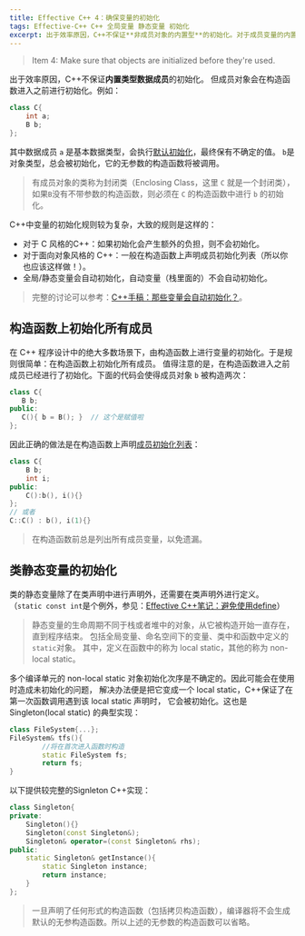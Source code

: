 ```yaml
---
title: Effective C++ 4：确保变量的初始化
tags: Effective-C++ C++ 全局变量 静态变量 初始化
excerpt: 出于效率原因，C++不保证**非成员对象的内置型**的初始化。对于成员变量的内置类型，会在构造函数进入之前进行初始化。
---
```


> Item 4: Make sure that objects are initialized before they're used.

出于效率原因，C++不保证**内置类型数据成员**的初始化。
但成员对象会在构造函数进入之前进行初始化。例如：

```cpp
class C{
    int a;
    B b;
};
```

其中数据成员 `a` 是基本数据类型，会执行[默认初始化][auto-init]，最终保有不确定的值。
`b`是对象类型，总会被初始化，它的无参数的构造函数将被调用。

> 有成员对象的类称为封闭类（Enclosing Class，这里 `C` 就是一个封闭类），如果`B`没有不带参数的构造函数，则必须在 `C` 的构造函数中进行 `b` 的初始化。

C++中变量的初始化规则较为复杂，大致的规则是这样的：

* 对于 C 风格的C++：如果初始化会产生额外的负担，则不会初始化。
* 对于面向对象风格的 C++：一般在构造函数上声明成员初始化列表（所以你也应该这样做！）。
* 全局/静态变量会自动初始化，自动变量（栈里面的）不会自动初始化。

> 完整的讨论可以参考：[C++手稿：那些变量会自动初始化？][auto-init]。

<!--more-->

## 构造函数上初始化所有成员

在 C++ 程序设计中的绝大多数场景下，由构造函数上进行变量的初始化。于是规则很简单：在构造函数上初始化所有成员。
值得注意的是，在构造函数进入之前成员已经进行了初始化。下面的代码会使得成员对象 `b` 被构造两次：

```cpp
class C{
   B b;
public:
   C(){ b = B(); }  // 这个是赋值啦
};
```

因此正确的做法是在构造函数上声明[成员初始化列表](https://en.cppreference.com/w/cpp/language/initializer_list)：

```cpp
class C{
    B b;
    int i;
public:
    C():b(), i(){}
};
// 或者
C::C() : b(), i(1){}
```

> 在构造函数前总是列出所有成员变量，以免遗漏。

## 类静态变量的初始化

类的静态变量除了在类声明中进行声明外，还需要在类声明外进行定义。
（`static const int`是个例外，参见：[Effective C++笔记：避免使用define](/2015/07/21/effective-cpp-2.html)）

> 静态变量的生命周期不同于栈或者堆中的对象，从它被构造开始一直存在，直到程序结束。
包括全局变量、命名空间下的变量、类中和函数中定义的`static`对象。
其中，定义在函数中的称为 local static，其他的称为 non-local static。

多个编译单元的 non-local static 对象初始化次序是不确定的。因此可能会在使用时造成未初始化的问题，
解决办法便是把它变成一个 local static，C++保证了在第一次函数调用遇到该 local static 声明时，
它会被初始化。这也是Singleton(local static) 的典型实现：

```cpp
class FileSystem{...};
FileSystem& tfs(){
		//将在首次进入函数时构造
		static FileSystem fs;	
		return fs;
}
```
	
以下提供较完整的Signleton C++实现：

```cpp
class Singleton{
private:
    Singleton(){}
    Singleton(const Singleton&);
    Singleton& operator=(const Singleton& rhs);
public:
    static Singleton& getInstance(){
        static Singleton instance;
        return instance; 
    }
};
```
	
> 一旦声明了任何形式的构造函数（包括拷贝构造函数），编译器将不会生成默认的无参构造函数。所以上述的无参数的构造函数可以省略。

[auto-init]: /2015/10/05/cpp-variable-init.html
